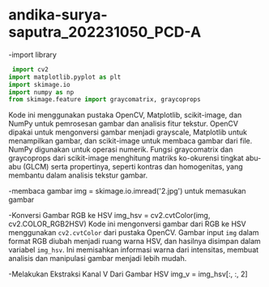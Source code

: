 # andika-surya-saputra_202231050_PCD-A
-import library

```Python
 import cv2
import matplotlib.pyplot as plt
import skimage.io
import numpy as np
from skimage.feature import graycomatrix, graycoprops
```

Kode ini menggunakan pustaka OpenCV, Matplotlib, scikit-image, dan NumPy untuk pemrosesan gambar dan analisis fitur tekstur. OpenCV dipakai untuk mengonversi gambar menjadi grayscale, Matplotlib untuk menampilkan gambar, dan scikit-image untuk membaca gambar dari file. NumPy digunakan untuk operasi numerik. Fungsi graycomatrix dan graycoprops dari scikit-image menghitung matriks ko-okurensi tingkat abu-abu (GLCM) serta propertinya, seperti kontras dan homogenitas, yang membantu dalam analisis tekstur gambar.

-membaca gambar
 img = skimage.io.imread('2.jpg')
untuk memasukan gambar

-Konversi Gambar RGB ke HSV
img_hsv = cv2.cvtColor(img, cv2.COLOR_RGB2HSV)
Kode ini mengonversi gambar dari RGB ke HSV menggunakan `cv2.cvtColor` dari pustaka OpenCV. Gambar input `img` dalam format RGB diubah menjadi ruang warna HSV, dan hasilnya disimpan dalam variabel `img_hsv`. Ini memisahkan informasi warna dari intensitas, membuat analisis dan manipulasi gambar menjadi lebih mudah.

-Melakukan Ekstraksi Kanal V Dari Gambar HSV
img_v = img_hsv[:, :, 2]



